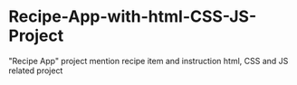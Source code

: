 # Recipe-App-with-html-CSS-JS-Project
"Recipe App" project mention recipe item and instruction  html, CSS and JS related project 
